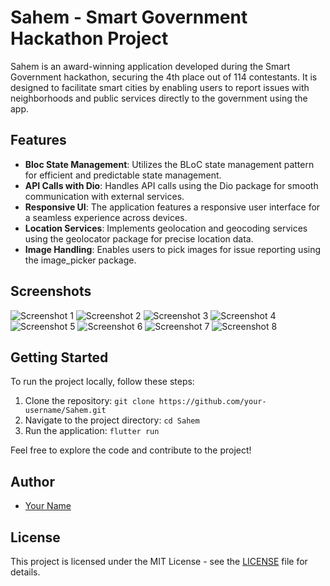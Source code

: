 # Sahem - Smart Government Hackathon Project

Sahem is an award-winning application developed during the Smart Government hackathon, securing the 4th place out of 114 contestants. It is designed to facilitate smart cities by enabling users to report issues with neighborhoods and public services directly to the government using the app.

## Features

- **Bloc State Management**: Utilizes the BLoC state management pattern for efficient and predictable state management.
- **API Calls with Dio**: Handles API calls using the Dio package for smooth communication with external services.
- **Responsive UI**: The application features a responsive user interface for a seamless experience across devices.
- **Location Services**: Implements geolocation and geocoding services using the geolocator package for precise location data.
- **Image Handling**: Enables users to pick images for issue reporting using the image_picker package.

## Screenshots

![Screenshot 1](https://github.com/Basel-Amin-Flutter-Portfolio/Sahem/Screenshot_1699607338.png)
![Screenshot 2](https://github.com/Basel-Amin-Flutter-Portfolio/Sahem/Screenshot_1699607344.png)
![Screenshot 3](https://github.com/Basel-Amin-Flutter-Portfolio/Sahem/Screenshot_1699607348.png)
![Screenshot 4](https://github.com/Basel-Amin-Flutter-Portfolio/Sahem/Screenshot_1699607375.png)
![Screenshot 5](https://github.com/Basel-Amin-Flutter-Portfolio/Sahem/Screenshot_1699607696.png)
![Screenshot 6](https://github.com/Basel-Amin-Flutter-Portfolio/Sahem/Screenshot_1699607700.png)
![Screenshot 7](https://github.com/Basel-Amin-Flutter-Portfolio/Sahem/Screenshot_1699607709.png)
![Screenshot 8](https://github.com/Basel-Amin-Flutter-Portfolio/Sahem/Screenshot_1699607717.png)

## Getting Started

To run the project locally, follow these steps:

1. Clone the repository: `git clone https://github.com/your-username/Sahem.git`
2. Navigate to the project directory: `cd Sahem`
3. Run the application: `flutter run`

Feel free to explore the code and contribute to the project!

## Author

- [Your Name](https://github.com/your-username)

## License

This project is licensed under the MIT License - see the [LICENSE](LICENSE) file for details.
